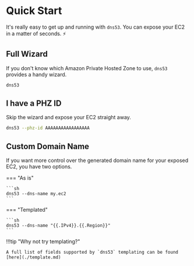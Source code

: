 # Quick Start

It's really easy to get up and running with `dns53`. You can expose your EC2 in a matter of seconds. ⚡

## Full Wizard

If you don't know which Amazon Private Hosted Zone to use, `dns53` provides a handy wizard.

```sh
dns53
```

## I have a PHZ ID

Skip the wizard and expose your EC2 straight away.

```sh
dns53 --phz-id AAAAAAAAAAAAAAAAA
```

## Custom Domain Name

If you want more control over the generated domain name for your exposed EC2, you have two options.

=== "As is"

    ```sh
    dns53 --dns-name my.ec2
    ```

=== "Templated"

    ```sh
    dns53 --dns-name "{{.IPv4}}.{{.Region}}"
    ```

!!!tip "Why not try templating?"

    A full list of fields supported by `dns53` templating can be found [here](./template.md)
